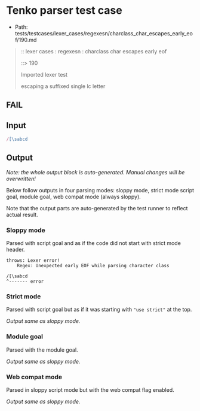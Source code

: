 # Tenko parser test case

- Path: tests/testcases/lexer_cases/regexesn/charclass_char_escapes_early_eof/190.md

> :: lexer cases : regexesn : charclass char escapes early eof
>
> ::> 190
>
> Imported lexer test
>
> escaping a suffixed single lc letter

## FAIL

## Input

`````js
/[\sabcd
`````

## Output

_Note: the whole output block is auto-generated. Manual changes will be overwritten!_

Below follow outputs in four parsing modes: sloppy mode, strict mode script goal, module goal, web compat mode (always sloppy).

Note that the output parts are auto-generated by the test runner to reflect actual result.

### Sloppy mode

Parsed with script goal and as if the code did not start with strict mode header.

`````
throws: Lexer error!
    Regex: Unexpected early EOF while parsing character class

/[\sabcd
^------- error
`````

### Strict mode

Parsed with script goal but as if it was starting with `"use strict"` at the top.

_Output same as sloppy mode._

### Module goal

Parsed with the module goal.

_Output same as sloppy mode._

### Web compat mode

Parsed in sloppy script mode but with the web compat flag enabled.

_Output same as sloppy mode._
